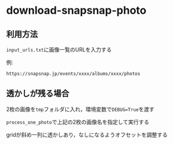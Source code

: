 # download-snapsnap-photo
## 利用方法

`input_urls.txt`に画像一覧のURLを入力する

例:
```commandline
https://snapsnap.jp/events/xxxx/albums/xxxx/photos
```

## 透かしが残る場合

2枚の画像を`tmp`フォルダに入れ，環境変数で`DEBUG=True`を渡す

`process_one_photo`で上記の2枚の画像名を指定して実行する

gridが斜め一列に透かしあり，なしになるようオフセットを調整する
